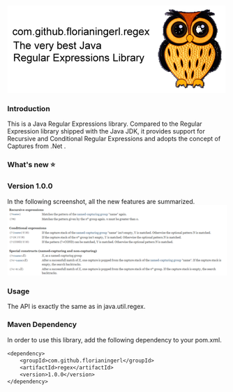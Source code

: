 ![com.github.florianingerl.regex](media/logo.png)

### Introduction
This is a Java Regular Expressions library. Compared to the Regular Expression library shipped with the Java JDK, it provides support for Recursive and Conditional Regular Expressions and adopts the concept of Captures from .Net .

### What's new :star:

### Version 1.0.0

In the following screenshot, all the new features are summarized.
![com.github.florianingerl.regex.newfeatures](media/newfeatures.png)

### Usage
The API is exactly the same as in java.util.regex.

### Maven Dependency
In order to use this library, add the following dependency to your pom.xml.
```
<dependency>
	<groupId>com.github.florianingerl</groupId>
	<artifactId>regex</artifactId>
	<version>1.0.0</version>
</dependency>
```
